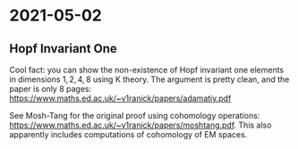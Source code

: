 # 2021-05-02

## Hopf Invariant One

Cool fact: you can show the non-existence of Hopf invariant one elements in dimensions $1,2,4,8$ using K theory. 
The argument is pretty clean, and the paper is only 8 pages: <https://www.maths.ed.ac.uk/~v1ranick/papers/adamatiy.pdf>

See Mosh-Tang for the original proof using cohomology operations: <https://www.maths.ed.ac.uk/~v1ranick/papers/moshtang.pdf>.
This also apparently includes computations of cohomology of EM spaces.


